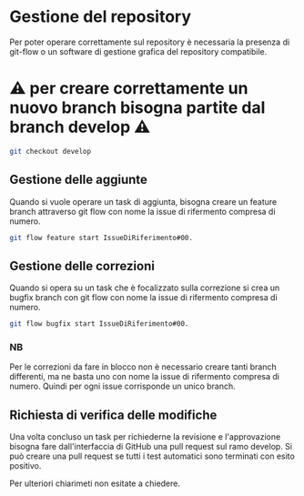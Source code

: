 # Gestione del repository
Per poter operare correttamente sul repository è necessaria la presenza di git-flow o un software di gestione grafica del repository compatibile.

# :warning: per creare correttamente un nuovo branch bisogna partite dal branch develop :warning:

```bash
git checkout develop
```

## Gestione delle aggiunte
Quando si vuole operare un task di aggiunta, bisogna creare un feature branch attraverso git flow con nome la issue di rifermento compresa di numero.

```bash
git flow feature start IssueDiRiferimento#00.
```

## Gestione delle correzioni
Quando si opera su un task che è focalizzato sulla correzione si crea un bugfix branch con git flow con nome la issue di rifermento compresa di numero.

```bash
git flow bugfix start IssueDiRiferimento#00.
```

### NB
Per le correzioni da fare in blocco non è necessario creare tanti branch differenti, ma ne basta uno con nome la issue di rifermento compresa di numero.
Quindi per ogni issue corrisponde un unico branch.

## Richiesta di verifica delle modifiche
Una volta concluso un task per richiederne la revisione e l'approvazione bisogna fare dall'interfaccia di GitHub una pull request sul ramo develop.
Si può creare una pull request se tutti i test automatici sono terminati con esito positivo.

Per ulteriori chiarimeti non esitate a chiedere.